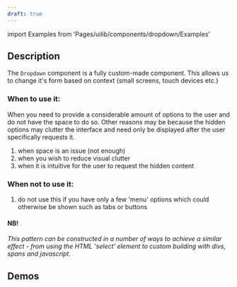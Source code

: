 ```yaml
---
draft: true
---
```


import Examples from 'Pages/uilib/components/dropdown/Examples'

## Description

The `Dropdown` component is a fully custom-made component. This allows us to change it's form based on context (small screens, touch devices etc.)

### When to use it:

When you need to provide a considerable amount of options to the user and do not have the space to do so. Other reasons may be because the hidden options may clutter the interface and need only be displayed after the user specifically requests it.

1. when space is an issue (not enough)
1. when you wish to reduce visual clutter
1. when it is intuitive for the user to request the hidden content

### When not to use it:

1. do not use this if you have only a few 'menu' options which could otherwise be shown such as tabs or buttons

#### NB!

_This pattern can be constructed in a number of ways to achieve a similar effect - from using the HTML 'select' element to custom building with divs, spans and javascript._

## Demos

<Examples />
